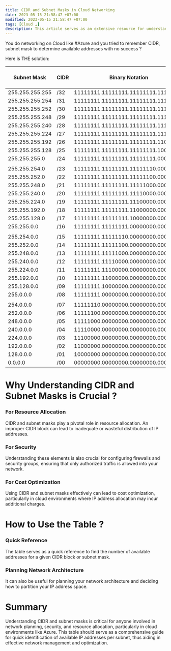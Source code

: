 ```yaml
---
title: CIDR and Subnet Masks in Cloud Networking
date: 2023-05-15 21:58:47 +07:00
modified: 2023-05-15 21:58:47 +07:00
tags: [Cloud ☁️]
description: This article serves as an extensive resource for understanding CIDR and Subnet Masks, crucial components in cloud networking. It provides a detailed table to help in quick identification of available IP addresses per subnet.
---
```


You do networking on Cloud like #Azure and you tried to remember CIDR, subnet mask to determine available addresses with no success ?

Here is THE solution:

| Subnet Mask     | CIDR | Binary Notation                     | Available Addresses Per Subnet |
| --------------- | ---- | ----------------------------------- | ------------------------------ |
| 255.255.255.255 | /32  | 11111111.11111111.11111111.11111111 | 1                              |
| 255.255.255.254 | /31  | 11111111.11111111.11111111.11111110 | 2                              |
| 255.255.255.252 | /30  | 11111111.11111111.11111111.11111100 | 4                              |
| 255.255.255.248 | /29  | 11111111.11111111.11111111.11111000 | 8                              |
| 255.255.255.240 | /28  | 11111111.11111111.11111111.11110000 | 16                             |
| 255.255.255.224 | /27  | 11111111.11111111.11111111.11100000 | 32                             |
| 255.255.255.192 | /26  | 11111111.11111111.11111111.11000000 | 64                             |
| 255.255.255.128 | /25  | 11111111.11111111.11111111.10000000 | 128                            |
| 255.255.255.0   | /24  | 11111111.11111111.11111111.00000000 | 256                            |
|                 |      |                                     |                                |
| 255.255.254.0   | /23  | 11111111.11111111.11111110.00000000 | 512                            |
| 255.255.252.0   | /22  | 11111111.11111111.11111100.00000000 | 1024                           |
| 255.255.248.0   | /21  | 11111111.11111111.11111000.00000000 | 2048                           |
| 255.255.240.0   | /20  | 11111111.11111111.11110000.00000000 | 4096                           |
| 255.255.224.0   | /19  | 11111111.11111111.11100000.00000000 | 8192                           |
| 255.255.192.0   | /18  | 11111111.11111111.11000000.00000000 | 16384                          |
| 255.255.128.0   | /17  | 11111111.11111111.10000000.00000000 | 32768                          |
| 255.255.0.0     | /16  | 11111111.11111111.00000000.00000000 | 65536                          |
|                 |      |                                     |                                |
| 255.254.0.0     | /15  | 11111111.11111110.00000000.00000000 | 131072                         |
| 255.252.0.0     | /14  | 11111111.11111100.00000000.00000000 | 262144                         |
| 255.248.0.0     | /13  | 11111111.11111000.00000000.00000000 | 524288                         |
| 255.240.0.0     | /12  | 11111111.11110000.00000000.00000000 | 1048576                        |
| 255.224.0.0     | /11  | 11111111.11100000.00000000.00000000 | 2097152                        |
| 255.192.0.0     | /10  | 11111111.11000000.00000000.00000000 | 4194304                        |
| 255.128.0.0     | /09  | 11111111.10000000.00000000.00000000 | 8388608                        |
| 255.0.0.0       | /08  | 11111111.00000000.00000000.00000000 | 16777216                       |
|                 |      |                                     |                                |
| 254.0.0.0       | /07  | 11111110.00000000.00000000.00000000 | 33554432                       |
| 252.0.0.0       | /06  | 11111100.00000000.00000000.00000000 | 67108864                       |
| 248.0.0.0       | /05  | 11111000.00000000.00000000.00000000 | 134217728                      |
| 240.0.0.0       | /04  | 11110000.00000000.00000000.00000000 | 268435456                      |
| 224.0.0.0       | /03  | 11100000.00000000.00000000.00000000 | 536870912                      |
| 192.0.0.0       | /02  | 11000000.00000000.00000000.00000000 | 1073741824                     |
| 128.0.0.0       | /01  | 10000000.00000000.00000000.00000000 | 2147483648                     |
| 0.0.0.0         | /00  | 00000000.00000000.00000000.00000000 | 4294967296                     |

# Why Understanding CIDR and Subnet Masks is Crucial ?

### For Resource Allocation

CIDR and subnet masks play a pivotal role in resource allocation. An improper CIDR block can lead to inadequate or wasteful distribution of IP addresses.

### For Security

Understanding these elements is also crucial for configuring firewalls and security groups, ensuring that only authorized traffic is allowed into your network.

### For Cost Optimization

Using CIDR and subnet masks effectively can lead to cost optimization, particularly in cloud environments where IP address allocation may incur additional charges.

# How to Use the Table ?
### Quick Reference

The table serves as a quick reference to find the number of available addresses for a given CIDR block or subnet mask.

### Planning Network Architecture

It can also be useful for planning your network architecture and deciding how to partition your IP address space.

# Summary

Understanding CIDR and subnet masks is critical for anyone involved in network planning, security, and resource allocation, particularly in cloud environments like Azure. This table should serve as a comprehensive guide for quick identification of available IP addresses per subnet, thus aiding in effective network management and optimization.
